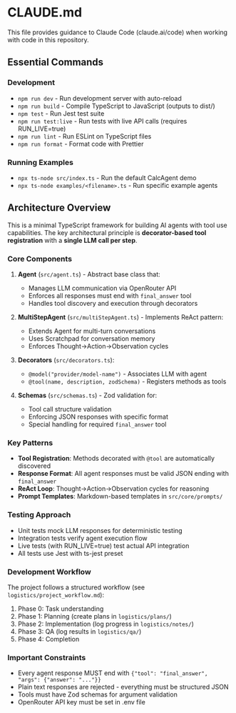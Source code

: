 # CLAUDE.md

This file provides guidance to Claude Code (claude.ai/code) when working with code in this repository.

## Essential Commands

### Development
- `npm run dev` - Run development server with auto-reload
- `npm run build` - Compile TypeScript to JavaScript (outputs to dist/)
- `npm test` - Run Jest test suite
- `npm run test:live` - Run tests with live API calls (requires RUN_LIVE=true)
- `npm run lint` - Run ESLint on TypeScript files
- `npm run format` - Format code with Prettier

### Running Examples
- `npx ts-node src/index.ts` - Run the default CalcAgent demo
- `npx ts-node examples/<filename>.ts` - Run specific example agents

## Architecture Overview

This is a minimal TypeScript framework for building AI agents with tool use capabilities. The key architectural principle is **decorator-based tool registration** with a **single LLM call per step**.

### Core Components

1. **Agent** (`src/agent.ts`) - Abstract base class that:
   - Manages LLM communication via OpenRouter API
   - Enforces all responses must end with `final_answer` tool
   - Handles tool discovery and execution through decorators

2. **MultiStepAgent** (`src/multiStepAgent.ts`) - Implements ReAct pattern:
   - Extends Agent for multi-turn conversations
   - Uses Scratchpad for conversation memory
   - Enforces Thought→Action→Observation cycles

3. **Decorators** (`src/decorators.ts`):
   - `@model("provider/model-name")` - Associates LLM with agent
   - `@tool(name, description, zodSchema)` - Registers methods as tools

4. **Schemas** (`src/schemas.ts`) - Zod validation for:
   - Tool call structure validation
   - Enforcing JSON responses with specific format
   - Special handling for required `final_answer` tool

### Key Patterns

- **Tool Registration**: Methods decorated with `@tool` are automatically discovered
- **Response Format**: All agent responses must be valid JSON ending with `final_answer`
- **ReAct Loop**: Thought→Action→Observation cycles for reasoning
- **Prompt Templates**: Markdown-based templates in `src/core/prompts/`

### Testing Approach

- Unit tests mock LLM responses for deterministic testing
- Integration tests verify agent execution flow
- Live tests (with RUN_LIVE=true) test actual API integration
- All tests use Jest with ts-jest preset

### Development Workflow

The project follows a structured workflow (see `logistics/project_workflow.md`):
1. Phase 0: Task understanding
2. Phase 1: Planning (create plans in `logistics/plans/`)
3. Phase 2: Implementation (log progress in `logistics/notes/`)
4. Phase 3: QA (log results in `logistics/qa/`)
5. Phase 4: Completion

### Important Constraints

- Every agent response MUST end with `{"tool": "final_answer", "args": {"answer": "..."}}`
- Plain text responses are rejected - everything must be structured JSON
- Tools must have Zod schemas for argument validation
- OpenRouter API key must be set in .env file